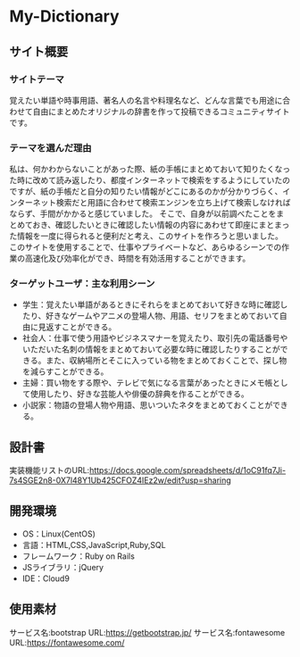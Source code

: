 # My-Dictionary
## サイト概要
### サイトテーマ
覚えたい単語や時事用語、著名人の名言や料理名など、どんな言葉でも用途に合わせて自由にまとめたオリジナルの辞書を作って投稿できるコミュニティサイトです。

### テーマを選んだ理由
私は、何かわからないことがあった際、紙の手帳にまとめておいて知りたくなった時に改めて読み返したり、都度インターネットで検索をするようにしていたのですが、紙の手帳だと自分の知りたい情報がどこにあるのかが分かりづらく、インターネット検索だと用語に合わせて検索エンジンを立ち上げて検索しなければならず、手間がかかると感じていました。
そこで、自身が以前調べたことをまとめておき、確認したいときに確認したい情報の内容にあわせて即座にまとまった情報を一度に得られると便利だと考え、このサイトを作ろうと思いました。
このサイトを使用することで、仕事やプライベートなど、あらゆるシーンでの作業の高速化及び効率化ができ、時間を有効活用することができます。

### ターゲットユーザ：主な利用シーン
- 学生：覚えたい単語があるときにそれらをまとめておいて好きな時に確認したり、好きなゲームやアニメの登場人物、用語、セリフをまとめておいて自由に見返すことができる。
- 社会人：仕事で使う用語やビジネスマナーを覚えたり、取引先の電話番号やいただいた名刺の情報をまとめておいて必要な時に確認したりすることができる。また、収納場所とそこに入っている物をまとめておくことで、探し物を減らすことができる。
- 主婦：買い物をする際や、テレビで気になる言葉があったときにメモ帳として使用したり、好きな芸能人や俳優の辞典を作ることができる。
- 小説家：物語の登場人物や用語、思いついたネタをまとめておくことができる。

## 設計書
実装機能リストのURL:https://docs.google.com/spreadsheets/d/1oC91fq7Ji-7s4SGE2n8-0X7l48Y1Ub425CFOZ4IEz2w/edit?usp=sharing

## 開発環境
- OS：Linux(CentOS)
- 言語：HTML,CSS,JavaScript,Ruby,SQL
- フレームワーク：Ruby on Rails
- JSライブラリ：jQuery
- IDE：Cloud9

## 使用素材
サービス名:bootstrap
URL:https://getbootstrap.jp/
サービス名:fontawesome
URL:https://fontawesome.com/

